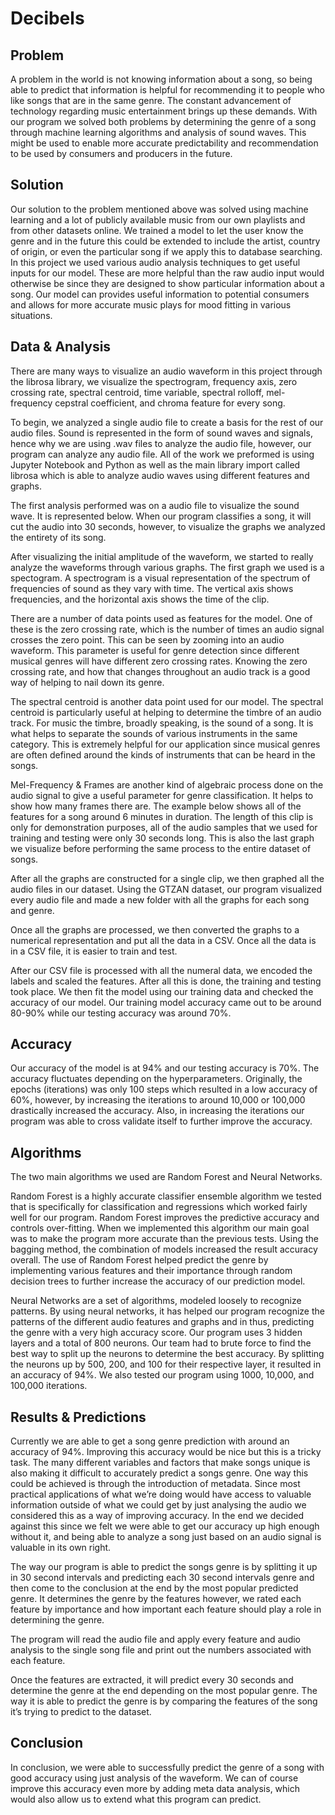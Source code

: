 # Decibels
## Problem
A problem in the world is not knowing information about a song, so being able to predict that information is helpful for recommending it to people who like songs that are in the same genre. The constant advancement of technology regarding music entertainment brings up these demands. With our program we solved both problems by determining the genre of a song through machine learning algorithms and analysis of sound waves. This might be used to enable more accurate predictability and recommendation to be used by consumers and producers in the future.
## Solution
Our solution to the problem mentioned above was solved using machine learning and a lot of publicly available music from our own playlists and from other datasets online. We trained a model to let the user know the genre and in the future this could be extended to include the artist, country of origin, or even the particular song if we apply this to database searching. In this project we used various audio analysis techniques to get useful inputs for our model. These are more helpful than the raw audio input would otherwise be since they are designed to show particular information about a song. Our model can provides useful information to potential consumers and allows for more accurate music plays for mood fitting in various situations. 
## Data & Analysis
There are many ways to visualize an audio waveform in this project through the librosa library, we visualize the spectrogram, frequency axis, zero crossing rate, spectral centroid, time variable, spectral rolloff, mel-frequency cepstral coefficient, and chroma feature for every song. 

To begin, we analyzed a single audio file to create a basis for the rest of our audio files. Sound is represented in the form of sound waves and signals, hence why we are using .wav files to analyze the audio file, however, our program can analyze any audio file. All of the work we preformed is using Jupyter Notebook and Python as well as the main library import called librosa which is able to analyze audio waves using different features and graphs.

The first analysis performed was on a audio file to visualize the sound wave. It is represented below. When our program classifies a song, it will cut the audio into 30 seconds, however, to visualize the graphs we analyzed the entirety of its song. 

After visualizing the initial amplitude of the waveform, we started to really analyze the waveforms through various graphs. The first graph we used is a spectogram. A spectrogram is a visual representation of the spectrum of frequencies of sound as they vary with time. The vertical axis shows frequencies, and the horizontal axis shows the time of the clip.

There are a number of data points used as features for the model. One of these is the zero crossing rate, which is the number of times an audio signal crosses the zero point. This can be seen by zooming into an audio waveform. This parameter is useful for genre detection since different musical genres will have different zero crossing rates. Knowing the zero crossing rate, and how that changes throughout an audio track is a good way of helping to nail down its genre.

The spectral centroid is another data point used for our model. The spectral centroid is particularly useful at helping to determine the timbre of an audio track. For music the timbre, broadly speaking, is the sound of a song. It is what helps to separate the sounds of various instruments in the same category. This is extremely helpful for our application since musical genres are often defined around the kinds of instruments that can be heard in the songs.

Mel-Frequency & Frames are another kind of algebraic process done on the audio signal to give a useful parameter for genre classification. It helps to show how many frames there are. The example below shows all of the features for a song around 
6 minutes in duration. The length of this clip is only for demonstration purposes, all of the audio samples that we used for training and testing were only 30 seconds long. This is also the last graph we visualize before performing the same process to the entire dataset of songs.

After all the graphs are constructed for a single clip, we then graphed all the audio files in our dataset. Using the GTZAN dataset, our program visualized every audio file and made a new folder with all the graphs for each song and genre.

Once all the graphs are processed, we then converted the graphs to a numerical representation and put all the data in a CSV. Once all the data is in a CSV file, it is easier to train and test.

After our CSV file is processed with all the numeral data, we encoded the labels and scaled the features. After all this is done, the training and testing took place. We then fit the model using our training data and checked the accuracy of our model. Our training model accuracy came out to be around 80-90% while our testing accuracy was around 70%. 

## Accuracy
Our accuracy of the model is at 94% and our testing accuracy is 70%. The accuracy fluctuates depending on the hyperparameters. Originally, the epochs (iterations) was only 100 steps which resulted in a low accuracy of 60%, however, by increasing the iterations to around 10,000 or 100,000 drastically increased the accuracy. Also, in increasing the iterations our program was able to cross validate itself to further improve the accuracy.

## Algorithms
The two main algorithms we used are Random Forest and Neural Networks. 

Random Forest is a highly accurate classifier ensemble algorithm we tested that is specifically for classification and regressions which worked fairly well for our program. Random Forest improves the predictive accuracy and controls over-fitting. When we implemented this algorithm our main goal was to make the program more accurate than the previous tests. Using the bagging method, the combination of models increased the result accuracy overall. The use of Random Forest helped predict the genre by implementing various features and their importance through random decision trees to further increase the accuracy of our prediction model.

Neural Networks are a set of algorithms, modeled loosely to recognize patterns. By using neural networks, it has helped our program recognize the patterns of the different audio features and graphs and in thus, predicting the genre with a very high accuracy score. Our program uses 3 hidden layers and a total of 800 neurons. Our team had to brute force to find the best way to split up the neurons to determine the best accuracy. By splitting the neurons up by 500, 200, and 100 for their respective layer, it resulted in an accuracy of 94%. We also tested our program using 1000, 10,000, and 100,000 iterations.

## Results & Predictions
Currently we are able to get a song genre prediction with around an accuracy of 94%. Improving this accuracy would be nice but this is a tricky task. The many different variables and factors that make songs unique is also making it difficult to accurately predict a songs genre. One way this could be achieved is through the introduction of metadata. Since most practical applications of what we’re doing would have access to valuable information outside of what we could get by just analysing the audio we considered this as a way of improving accuracy. In the end we decided against this since we felt we were able to get our accuracy up high enough without it, and being able to analyze a song just based on an audio signal is valuable in its own right.

The way our program is able to predict the songs genre is by splitting it up in 30 second intervals and predicting each 30 second intervals genre and then come to the conclusion at the end by the most popular predicted genre. It determines the genre by the features however, we rated each feature by importance and how important each feature should play a role in determining the genre.

The program will read the audio file and apply every feature and audio analysis to the single song file and print out the numbers associated with each feature.

Once the features are extracted, it will predict every 30 seconds and determine the genre at the end depending on the most popular genre. The way it is able to predict the genre is by comparing the features of the song it’s trying to predict to the dataset. 

## Conclusion

In conclusion, we were able to successfully predict the genre of a song with good accuracy using just analysis of the waveform. We can of course improve this accuracy even more by adding meta data analysis, which would also allow us to extend what this program can predict.
